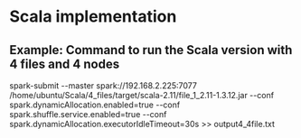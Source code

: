 # Scala implementation
## Example: Command to run the Scala version with 4 files and 4 nodes

spark-submit --master spark://192.168.2.225:7077 /home/ubuntu/Scala/4_files/target/scala-2.11/file_1_2.11-1.3.12.jar --conf spark.dynamicAllocation.enabled=true --conf spark.shuffle.service.enabled=true --conf spark.dynamicAllocation.executorIdleTimeout=30s >> output4_4file.txt
